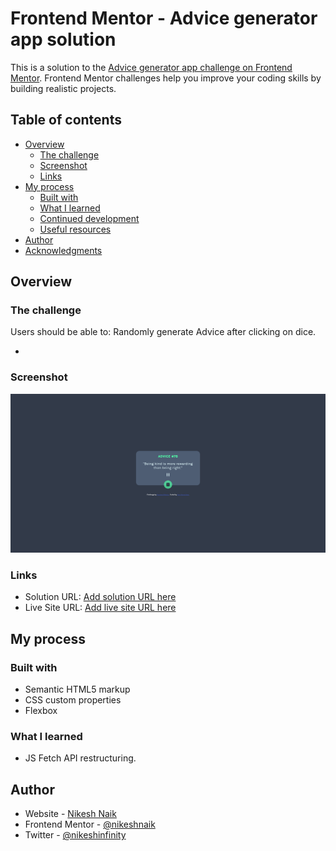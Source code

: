 # Frontend Mentor - Advice generator app solution

This is a solution to the [Advice generator app challenge on Frontend Mentor](https://www.frontendmentor.io/challenges/advice-generator-app-QdUG-13db). Frontend Mentor challenges help you improve your coding skills by building realistic projects.

## Table of contents

- [Overview](#overview)
  - [The challenge](#the-challenge)
  - [Screenshot](#screenshot)
  - [Links](#links)
- [My process](#my-process)
  - [Built with](#built-with)
  - [What I learned](#what-i-learned)
  - [Continued development](#continued-development)
  - [Useful resources](#useful-resources)
- [Author](#author)
- [Acknowledgments](#acknowledgments)


## Overview


### The challenge

Users should be able to: Randomly generate Advice after clicking on dice.

- 

### Screenshot

![Final Solution](./solution.png)


### Links

- Solution URL: [Add solution URL here](https://.com)
- Live Site URL: [Add live site URL here](https://your-live-site-url.com)

## My process

### Built with

- Semantic HTML5 markup
- CSS custom properties
- Flexbox

### What I learned

- JS Fetch API restructuring.

## Author

- Website - [Nikesh Naik](https://nikeshnaik.dev)
- Frontend Mentor - [@nikeshnaik](https://www.frontendmentor.io/profile/nikeshnaik)
- Twitter - [@nikeshinfinity](https://www.twitter.com/nikeshinfinity)
